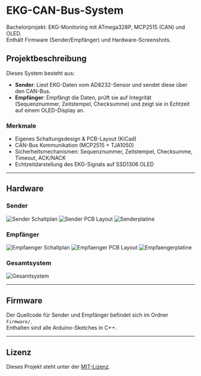 # EKG-CAN-Bus-System

Bachelorprojekt: EKG-Monitoring mit ATmega328P, MCP2515 (CAN) und OLED.  
Enthält Firmware (Sender/Empfänger) und Hardware-Screenshots.

## Projektbeschreibung
Dieses System besteht aus:
- **Sender**: Liest EKG-Daten vom AD8232-Sensor und sendet diese über den CAN-Bus.
- **Empfänger**: Empfängt die Daten, prüft sie auf Integrität (Sequenznummer, Zeitstempel, Checksumme) und zeigt sie in Echtzeit auf einem OLED-Display an.

### Merkmale
- Eigenes Schaltungsdesign & PCB-Layout (KiCad)
- CAN-Bus Kommunikation (MCP2515 + TJA1050)
- Sicherheitsmechanismen: Sequenznummer, Zeitstempel, Checksumme, Timeout, ACK/NACK
- Echtzeitdarstellung des EKG-Signals auf SSD1306 OLED

---

## Hardware

### Sender
![Sender Schaltplan](Hardware/Sender-Schaltplan.png)
![Sender PCB Layout](Hardware/Sender-PCB-Layout.png)
![Senderplatine](Hardware/Senderplatine.jpg)

### Empfänger
![Empfaenger Schaltplan](Hardware/Empfaenger-Schaltplan.png)
![Empfaenger PCB Layout](Hardware/Empfaenger-PCB-Layout.png)
![Empfaengerplatine](Hardware/Empfaengerplatine.jpg)

### Gesamtsystem
![Gesamtsystem](Hardware/Gesamtsystem%20mit%20Verbindung%20durch%20Sub-D-Kabel.jpg)

---

## Firmware
Der Quellcode für Sender und Empfänger befindet sich im Ordner `Firmware/`.  
Enthalten sind alle Arduino-Sketches in C++.

---

## Lizenz
Dieses Projekt steht unter der [MIT-Lizenz](LICENSE).
